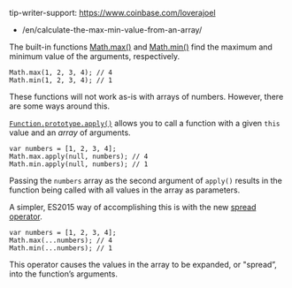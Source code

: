 tip-writer-support: https://www.coinbase.com/loverajoel

-   /en/calculate-the-max-min-value-from-an-array/

The built-in functions [Math.max()](https://developer.mozilla.org/en-US/docs/Web/JavaScript/Reference/Global_Objects/Math/max) and [Math.min()](https://developer.mozilla.org/en-US/docs/Web/JavaScript/Reference/Global_Objects/Math/min) find the maximum and minimum value of the arguments, respectively.

    Math.max(1, 2, 3, 4); // 4
    Math.min(1, 2, 3, 4); // 1

These functions will not work as-is with arrays of numbers. However, there are some ways around this.

[`Function.prototype.apply()`](https://developer.mozilla.org/en-US/docs/Web/JavaScript/Reference/Global_Objects/Function/apply) allows you to call a function with a given `this` value and an *array* of arguments.

    var numbers = [1, 2, 3, 4];
    Math.max.apply(null, numbers); // 4
    Math.min.apply(null, numbers); // 1

Passing the `numbers` array as the second argument of `apply()` results in the function being called with all values in the array as parameters.

A simpler, ES2015 way of accomplishing this is with the new [spread operator](https://developer.mozilla.org/en-US/docs/Web/JavaScript/Reference/Operators/Spread_operator).

    var numbers = [1, 2, 3, 4];
    Math.max(...numbers); // 4
    Math.min(...numbers); // 1

This operator causes the values in the array to be expanded, or "spread”, into the function’s arguments.
